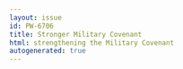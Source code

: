 ```yaml
---
layout: issue
id: PW-6706
title: Stronger Military Covenant
html: strengthening the Military Covenant
autogenerated: true
---
```

